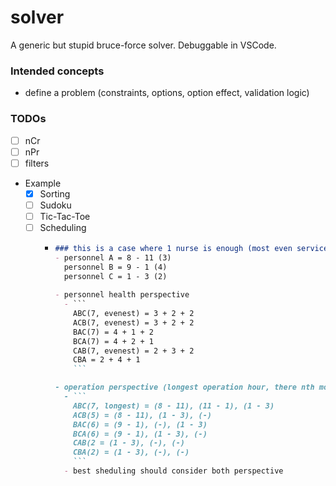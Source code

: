 solver
======
A generic but stupid bruce-force solver. Debuggable in VSCode.

### Intended concepts
- define a problem (constraints, options, option effect, validation logic)

### TODOs
- [ ] nCr
- [ ] nPr
- [ ] filters
- Example
  - [x] Sorting
  - [ ] Sudoku
  - [ ] Tic-Tac-Toe
  - [ ] Scheduling
    - ```markdown
      ### this is a case where 1 nurse is enough (most even service time per each personnel, there nth more important than nth + 1 - nth personnel have pioripty picking time than nth+1, this is NOT order of time)
      - personnel A = 8 - 11 (3)
        personnel B = 9 - 1 (4)
        personnel C = 1 - 3 (2)
        
      - personnel health perspective
        - ```
          ABC(7, evenest) = 3 + 2 + 2
          ACB(7, evenest) = 3 + 2 + 2
          BAC(7) = 4 + 1 + 2
          BCA(7) = 4 + 2 + 1
          CAB(7, evenest) = 2 + 3 + 2
          CBA = 2 + 4 + 1
          ```

      - operation perspective (longest operation hour, there nth more important than nth + 1, this is order of time)
        - ```
          ABC(7, longest) = (8 - 11), (11 - 1), (1 - 3)
          ACB(5) = (8 - 11), (1 - 3), (-)
          BAC(6) = (9 - 1), (-), (1 - 3)
          BCA(6) = (9 - 1), (1 - 3), (-)
          CAB(2 = (1 - 3), (-), (-)
          CBA(2) = (1 - 3), (-), (-)
          ```
        - best sheduling should consider both perspective
      ```
